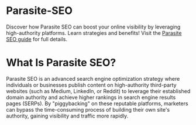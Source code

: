 # Parasite-SEO
Discover how Parasite SEO can boost your online visibility by leveraging high-authority platforms. Learn strategies and benefits!
Visit the [Parasite SEO guide](https://www.buzzspot.net/2025/05/parasite-seo.html) for full details.
# What Is Parasite SEO?
Parasite SEO is an advanced search engine optimization strategy where individuals or businesses publish content on high-authority third-party websites (such as Medium, LinkedIn, or Reddit) to leverage their established domain authority and achieve higher rankings in search engine results pages (SERPs). By "piggybacking" on these reputable platforms, marketers can bypass the time-consuming process of building their own site's authority, gaining visibility and traffic more rapidly.
